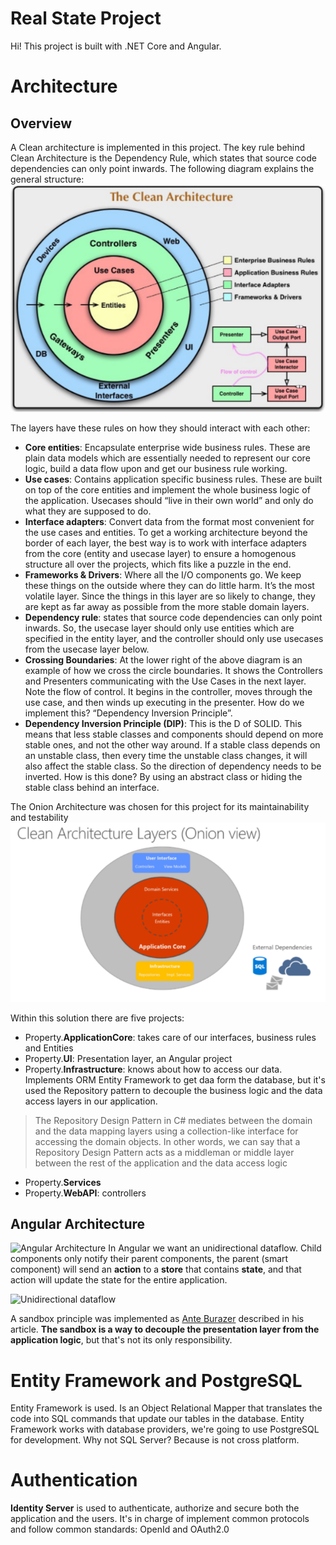 
# Real State Project
Hi! This project is built with .NET Core and Angular.


# Architecture
## Overview
A Clean architecture is implemented in this project. The key rule behind Clean Architecture is the Dependency Rule, which states that source code dependencies can only point inwards. The following diagram explains the general structure:
![Clean Architecture](https://github.com/oonosan/property/blob/main/img/Clean%20architecture.png?raw=true)

The layers have these rules on how they should interact with each other:
- **Core entities**: Encapsulate enterprise wide business rules. These are plain data models which are essentially needed to represent our core logic, build a data flow upon and get our business rule working.
- **Use cases**: Contains application specific business rules. These are built on top of the core entities and implement the whole business logic of the application. Usecases should “live in their own world” and only do what they are supposed to do.
- **Interface adapters**: Convert data from the format most convenient for the use cases and entities. To get a working architecture beyond the border of each layer, the best way is to work with interface adapters from the core (entity and usecase layer) to ensure a homogenous structure all over the projects, which fits like a puzzle in the end.
- **Frameworks & Drivers**: Where all the I/O components go. We keep these things on the outside where they can do little harm. It’s the most volatile layer. Since the things in this layer are so likely to change, they are kept as far away as possible from the more stable domain layers. 
- **Dependency rule**: states that source code dependencies can only point inwards. So, the usecase layer should only use entities which are specified in the entity layer, and the controller should only use usecases from the usecase layer below. 
- **Crossing Boundaries**: At the lower right of the above diagram is an example of how we cross the circle boundaries. It shows the Controllers and Presenters communicating with the Use Cases in the next layer. Note the flow of control. It begins in the controller, moves through the use case, and then winds up executing in the presenter. How do we implement this? “Dependency Inversion Principle”.
- **Dependency Inversion Principle (DIP)**: This is the D of SOLID. This means that less stable classes and components should depend on more stable ones, and not the other way around. If a stable class depends on an unstable class, then every time the unstable class changes, it will also affect the stable class. So the direction of dependency needs to be inverted. How is this done? By using an abstract class or hiding the stable class behind an interface.

The Onion Architecture was chosen for this project for its maintainability and testability
![Onion Layer](https://github.com/oonosan/property/blob/main/img/Clean%20architecture%20layers.png?raw=true)

Within this solution there are five projects:
- Property.**ApplicationCore**: takes care of our interfaces, business rules and Entities
- Property.**UI**: Presentation layer, an Angular project
- Property.**Infrastructure**: knows about how to access our data. Implements ORM Entity Framework to get daa form the database, but it's used the Repository pattern to decouple the business logic and the data access layers in our application.
> The Repository Design Pattern in C# mediates between the domain and the data mapping layers using a collection-like interface for accessing the domain objects. In other words, we can say that a Repository Design Pattern acts as a middleman or middle layer between the rest of the application and the data access logic
- Property.**Services**
- Property.**WebAPI**: controllers


## Angular Architecture 
![Angular Architecture]()
In Angular we want an unidirectional dataflow. Child components only notify their parent components, the parent (smart component) will send an **action** to a **store** that contains **state**, and that action will update the state for the entire application.

![Unidirectional dataflow]()

A sandbox principle was implemented as [Ante Burazer](https://netmedia.io/dev/angular-architecture-patterns-high-level-project-architecture_5589) described in his article.
**The sandbox is a way to decouple the presentation layer from the application logic**, but that's not its only responsibility.


# Entity Framework and PostgreSQL
Entity Framework is used. Is an Object Relational Mapper that translates the code into SQL commands that update our tables in the database.
Entity Framework works with database providers, we're going to use PostgreSQL for development. Why not SQL Server? Because is not cross platform.


# Authentication
**Identity Server** is used to authenticate, authorize and secure both the application and the users. It's in charge of implement common protocols and follow common standards: OpenId and OAuth2.0
